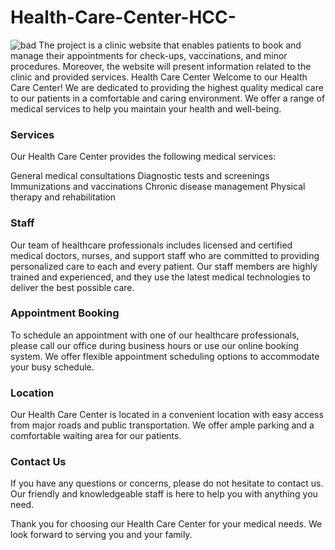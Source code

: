 # Health-Care-Center-HCC-
![bad](https://img.shields.io/badge/Stack-MERN-green)
The project is a clinic website that enables patients to book and manage their appointments for check-ups, vaccinations, and minor procedures. Moreover, the website will present information related to the clinic and provided services.
Health Care Center
Welcome to our Health Care Center! We are dedicated to providing the highest quality medical care to our patients in a comfortable and caring environment. We offer a range of medical services to help you maintain your health and well-being.

### Services
Our Health Care Center provides the following medical services:

General medical consultations
Diagnostic tests and screenings
Immunizations and vaccinations
Chronic disease management
Physical therapy and rehabilitation

### Staff
Our team of healthcare professionals includes licensed and certified medical doctors, nurses, and support staff who are committed to providing personalized care to each and every patient. Our staff members are highly trained and experienced, and they use the latest medical technologies to deliver the best possible care.

### Appointment Booking
To schedule an appointment with one of our healthcare professionals, please call our office during business hours or use our online booking system. We offer flexible appointment scheduling options to accommodate your busy schedule.



### Location
Our Health Care Center is located in a convenient location with easy access from major roads and public transportation. We offer ample parking and a comfortable waiting area for our patients.

### Contact Us
If you have any questions or concerns, please do not hesitate to contact us. Our friendly and knowledgeable staff is here to help you with anything you need.

Thank you for choosing our Health Care Center for your medical needs. We look forward to serving you and your family.
